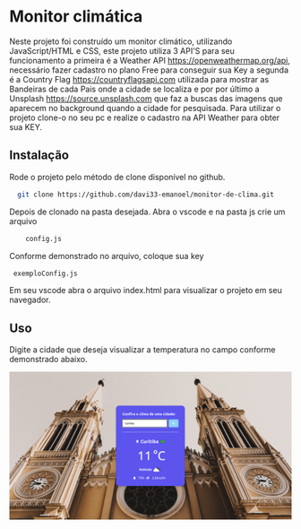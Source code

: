 
# Monitor climática

Neste projeto foi construído um monitor climático,
utilizando JavaScript/HTML e CSS, este projeto utiliza
3 API'S para seu funcionamento a primeira é a Weather API 
https://openweathermap.org/api, necessário fazer cadastro
no plano Free para conseguir sua Key a segunda é a Country Flag https://countryflagsapi.com
utilizada para mostrar as Bandeiras de cada Pais onde a cidade
se localiza e por por último a Unsplash https://source.unsplash.com que faz a buscas
das imagens que aparecem no background quando a cidade for pesquisada.
Para utilizar o projeto clone-o no seu pc e realize o cadastro na API Weather para obter sua KEY.





## Instalação

Rode o projeto pelo método de clone disponível no github.

```bash
  git clone https://github.com/davi33-emanoel/monitor-de-clima.git
```
Depois de clonado na pasta desejada. Abra o vscode e 
na pasta js crie um arquivo 
```bash
    config.js
```
 Conforme demonstrado no arquivo, coloque sua key
 ```bash 
  exemploConfig.js
``` 
Em seu vscode abra o arquivo index.html para visualizar o projeto em seu navegador.


    
## Uso

Digite a cidade que deseja visualizar a temperatura no campo conforme demonstrado abaixo.

<p textAlign="center">
<img width="800" src="./assets/CWB.png">
</p>